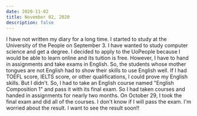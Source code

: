 ```yaml
---
date: 2020-11-02
title: November 02, 2020
description: false
---
```


I have not written my diary for a long time. I started to study at the University of the People on September 3. I have wanted to study computer science and get a degree. I decided to apply to the UoPeople because I would be able to learn online and its tuition is free. However, I have to hand in assignments and take exams in English. So, the students whose mother tongues are not English had to show their skills to use English well. If I had TOEFL score, IELTS score, or other qualifications, I could prove my English skills. But I didn't. So, I had to take an English course named "English Composition 1" and pass it with its final exam. So I had taken courses and handed in assignments for nearly two months. On October 29, I took the final exam and did all of the courses. I don't know if I will pass the exam. I'm worried about the result. I want to see the result soon!!
